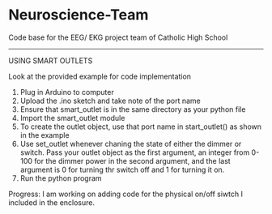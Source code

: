 # Neuroscience-Team
Code base for the EEG/ EKG project team of Catholic High School

-------------------------------------------------------------------
USING SMART OUTLETS

Look at the provided example for code implementation

1. Plug in Arduino to computer
2. Upload the .ino sketch and take note of the port name
3. Ensure that smart_outlet is in the same directory as your python file
4. Import the smart_outlet module
6. To create the outlet object, use that port name in start_outlet() as shown in the example
7. Use set_outlet whenever chaning the state of either the dimmer or switch. Pass your outlet object as the first argument, an integer from 0-100 for the dimmer power in the second argument, and the last argument is 0 for turning thr switch off and 1 for turning it on.
8. Run the python program

Progress:
I am working on adding code for the physical on/off siwtch I included in the enclosure.
